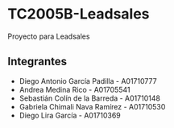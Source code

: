 # TC2005B-Leadsales
Proyecto para Leadsales

## Integrantes
+ Diego Antonio García Padilla - A01710777
+ Andrea Medina Rico - A01705541
+ Sebastián Colín de la Barreda - A01710148
+ Gabriela Chimali Nava Ramírez - A01710530
+ Diego Lira García - A01710369
